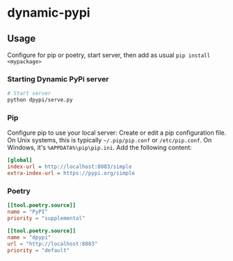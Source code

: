 # dynamic-pypi


## Usage
Configure for pip or poetry, start server, then add as usual `pip install <mypackage>`

### Starting Dynamic PyPi server
```sh
# Start server
python dpypi/serve.py
```

### Pip
Configure pip to use your local server:
Create or edit a pip configuration file. On Unix systems, this is typically `~/.pip/pip.conf` or `/etc/pip.conf`. On Windows, it's `%APPDATA%\pip\pip.ini`.
Add the following content:

```ini
[global]
index-url = http://localhost:8083/simple
extra-index-url = https://pypi.org/simple
```

### Poetry
```toml
[[tool.poetry.source]]
name = "PyPI"
priority = "supplemental"

[[tool.poetry.source]]
name = "dpypi"
url = "http://localhost:8083"
priority = "default"
```
